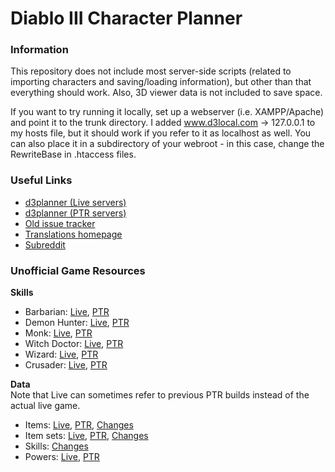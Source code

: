 # Diablo III Character Planner

### Information

This repository does not include most server-side scripts (related to importing characters and saving/loading information), but other than that everything should work. Also, 3D viewer data is not included to save space.

If you want to try running it locally, set up a webserver (i.e. XAMPP/Apache) and point it to the trunk directory. I added www.d3local.com -> 127.0.0.1 to my hosts file, but it should work if you refer to it as localhost as well. You can also place it in a subdirectory of your webroot - in this case, change the RewriteBase in .htaccess files.

### Useful Links

- [d3planner (Live servers)](http://www.d3planner.com)
- [d3planner (PTR servers)](http://www.d3planner.com)
- [Old issue tracker](http://www.d3planner.com/mantisbt/view_all_bug_page.php)
- [Translations homepage](http://www.d3planner.com/translate/)
- [Subreddit](http://www.reddit.com/r/d3planner)

### Unofficial Game Resources

**Skills**

- Barbarian: [Live](http://www.d3planner.com/skills/barbarian), [PTR](http://ptr.d3planner.com/skills/barbarian)
- Demon Hunter: [Live](http://www.d3planner.com/skills/demonhunter), [PTR](http://ptr.d3planner.com/skills/demonhunter)
- Monk: [Live](http://www.d3planner.com/skills/monk), [PTR](http://ptr.d3planner.com/skills/monk)
- Witch Doctor: [Live](http://www.d3planner.com/skills/witchdoctor), [PTR](http://ptr.d3planner.com/skills/witchdoctor)
- Wizard: [Live](http://www.d3planner.com/skills/wizard), [PTR](http://ptr.d3planner.com/skills/wizard)
- Crusader: [Live](http://www.d3planner.com/skills/crusader), [PTR](http://ptr.d3planner.com/skills/crusader)

**Data**  
Note that Live can sometimes refer to previous PTR builds instead of the actual live game.

- Items: [Live](http://www.d3planner.com/game/items), [PTR](http://ptr.d3planner.com/game/items), [Changes](http://www.d3planner.com/diff/items)
- Item sets: [Live](http://www.d3planner.com/game/itemsets), [PTR](http://ptr.d3planner.com/game/itemsets), [Changes](http://www.d3planner.com/diff/itemsets)
- Skills: [Changes](http://www.d3planner.com/diff/powers)
- Powers: [Live](http://www.d3planner.com/powers/), [PTR](http://ptr.d3planner.com/powers/)
